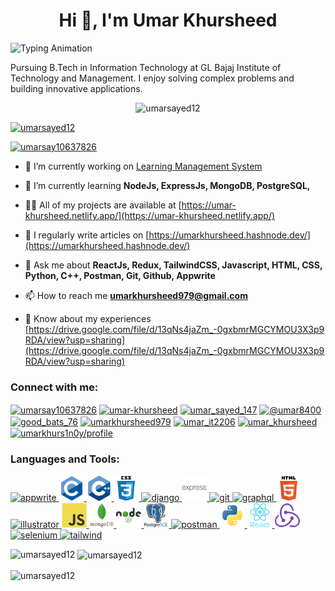 <h1 align="center">Hi 👋, I'm Umar Khursheed</h1>
<p align="left">
  <img src="https://readme-typing-svg.herokuapp.com?font=Fira+Code&size=22&pause=1000&color=blue&width=435&lines=Full+Stack+Web+Developer;Graphic+Designer" alt="Typing Animation" />
</p>
Pursuing B.Tech in Information Technology at GL Bajaj Institute of Technology and Management. I enjoy solving complex problems and building innovative applications.
<p align="center"> <img src="https://komarev.com/ghpvc/?username=umarsayed12&label=Profile%20views&color=0e75b6&style=flat" alt="umarsayed12" /> </p>

<p align="left"> <a href="https://github.com/ryo-ma/github-profile-trophy"><img src="https://github-profile-trophy.vercel.app/?username=umarsayed12" alt="umarsayed12" /></a> </p>

<p align="left"> <a href="https://twitter.com/umarsay10637826" target="blank"><img src="https://img.shields.io/twitter/follow/umarsay10637826?logo=twitter&style=for-the-badge" alt="umarsay10637826" /></a> </p>

- 🔭 I’m currently working on [Learning Management System](https://github.com/umarsayed12/Learning-Management-System)

- 🌱 I’m currently learning **NodeJs, ExpressJs, MongoDB, PostgreSQL,**

- 👨‍💻 All of my projects are available at [https://umar-khursheed.netlify.app/](https://umar-khursheed.netlify.app/)

- 📝 I regularly write articles on [https://umarkhursheed.hashnode.dev/](https://umarkhursheed.hashnode.dev/)

- 💬 Ask me about **ReactJs, Redux, TailwindCSS, Javascript, HTML, CSS, Python, C++, Postman, Git, Github, Appwrite**

- 📫 How to reach me **umarkhursheed979@gmail.com**

- 📄 Know about my experiences [https://drive.google.com/file/d/13qNs4jaZm_-0gxbmrMGCYMOU3X3p9RDA/view?usp=sharing](https://drive.google.com/file/d/13qNs4jaZm_-0gxbmrMGCYMOU3X3p9RDA/view?usp=sharing)

<h3 align="left">Connect with me:</h3>
<p align="left">
<a href="https://twitter.com/umarsay10637826" target="blank"><img align="center" src="https://raw.githubusercontent.com/rahuldkjain/github-profile-readme-generator/master/src/images/icons/Social/twitter.svg" alt="umarsay10637826" height="30" width="40" /></a>
<a href="https://linkedin.com/in/umar-khursheed" target="blank"><img align="center" src="https://raw.githubusercontent.com/rahuldkjain/github-profile-readme-generator/master/src/images/icons/Social/linked-in-alt.svg" alt="umar-khursheed" height="30" width="40" /></a>
<a href="https://instagram.com/umar_sayed_147" target="blank"><img align="center" src="https://raw.githubusercontent.com/rahuldkjain/github-profile-readme-generator/master/src/images/icons/Social/instagram.svg" alt="umar_sayed_147" height="30" width="40" /></a>
<a href="https://hashnode.com/@umar8400" target="blank"><img align="center" src="https://raw.githubusercontent.com/rahuldkjain/github-profile-readme-generator/master/src/images/icons/Social/hashnode.svg" alt="@umar8400" height="30" width="40" /></a>
<a href="https://www.codechef.com/users/good_bats_76" target="blank"><img align="center" src="https://cdn.jsdelivr.net/npm/simple-icons@3.1.0/icons/codechef.svg" alt="good_bats_76" height="30" width="40" /></a>
<a href="https://www.hackerrank.com/umarkhursheed979" target="blank"><img align="center" src="https://raw.githubusercontent.com/rahuldkjain/github-profile-readme-generator/master/src/images/icons/Social/hackerrank.svg" alt="umarkhursheed979" height="30" width="40" /></a>
<a href="https://codeforces.com/profile/umar_it2206" target="blank"><img align="center" src="https://raw.githubusercontent.com/rahuldkjain/github-profile-readme-generator/master/src/images/icons/Social/codeforces.svg" alt="umar_it2206" height="30" width="40" /></a>
<a href="https://www.leetcode.com/umar_khursheed" target="blank"><img align="center" src="https://raw.githubusercontent.com/rahuldkjain/github-profile-readme-generator/master/src/images/icons/Social/leet-code.svg" alt="umar_khursheed" height="30" width="40" /></a>
<a href="https://auth.geeksforgeeks.org/user/umarkhurs1n0y/profile" target="blank"><img align="center" src="https://raw.githubusercontent.com/rahuldkjain/github-profile-readme-generator/master/src/images/icons/Social/geeks-for-geeks.svg" alt="umarkhurs1n0y/profile" height="30" width="40" /></a>
</p>

<h3 align="left">Languages and Tools:</h3>
<p align="left"> <a href="https://appwrite.io" target="_blank" rel="noreferrer"> <img src="https://www.vectorlogo.zone/logos/appwriteio/appwriteio-icon.svg" alt="appwrite" width="40" height="40"/> </a> <a href="https://www.cprogramming.com/" target="_blank" rel="noreferrer"> <img src="https://raw.githubusercontent.com/devicons/devicon/master/icons/c/c-original.svg" alt="c" width="40" height="40"/> </a> <a href="https://www.w3schools.com/cpp/" target="_blank" rel="noreferrer"> <img src="https://raw.githubusercontent.com/devicons/devicon/master/icons/cplusplus/cplusplus-original.svg" alt="cplusplus" width="40" height="40"/> </a> <a href="https://www.w3schools.com/css/" target="_blank" rel="noreferrer"> <img src="https://raw.githubusercontent.com/devicons/devicon/master/icons/css3/css3-original-wordmark.svg" alt="css3" width="40" height="40"/> </a> <a href="https://www.djangoproject.com/" target="_blank" rel="noreferrer"> <img src="https://cdn.worldvectorlogo.com/logos/django.svg" alt="django" width="40" height="40"/> </a> <a href="https://expressjs.com" target="_blank" rel="noreferrer"> <img src="https://raw.githubusercontent.com/devicons/devicon/master/icons/express/express-original-wordmark.svg" alt="express" width="40" height="40"/> </a> <a href="https://git-scm.com/" target="_blank" rel="noreferrer"> <img src="https://www.vectorlogo.zone/logos/git-scm/git-scm-icon.svg" alt="git" width="40" height="40"/> </a> <a href="https://graphql.org" target="_blank" rel="noreferrer"> <img src="https://www.vectorlogo.zone/logos/graphql/graphql-icon.svg" alt="graphql" width="40" height="40"/> </a> <a href="https://www.w3.org/html/" target="_blank" rel="noreferrer"> <img src="https://raw.githubusercontent.com/devicons/devicon/master/icons/html5/html5-original-wordmark.svg" alt="html5" width="40" height="40"/> </a> <a href="https://www.adobe.com/in/products/illustrator.html" target="_blank" rel="noreferrer"> <img src="https://www.vectorlogo.zone/logos/adobe_illustrator/adobe_illustrator-icon.svg" alt="illustrator" width="40" height="40"/> </a> <a href="https://developer.mozilla.org/en-US/docs/Web/JavaScript" target="_blank" rel="noreferrer"> <img src="https://raw.githubusercontent.com/devicons/devicon/master/icons/javascript/javascript-original.svg" alt="javascript" width="40" height="40"/> </a> <a href="https://www.mongodb.com/" target="_blank" rel="noreferrer"> <img src="https://raw.githubusercontent.com/devicons/devicon/master/icons/mongodb/mongodb-original-wordmark.svg" alt="mongodb" width="40" height="40"/> </a> <a href="https://nodejs.org" target="_blank" rel="noreferrer"> <img src="https://raw.githubusercontent.com/devicons/devicon/master/icons/nodejs/nodejs-original-wordmark.svg" alt="nodejs" width="40" height="40"/> </a> <a href="https://www.postgresql.org" target="_blank" rel="noreferrer"> <img src="https://raw.githubusercontent.com/devicons/devicon/master/icons/postgresql/postgresql-original-wordmark.svg" alt="postgresql" width="40" height="40"/> </a> <a href="https://postman.com" target="_blank" rel="noreferrer"> <img src="https://www.vectorlogo.zone/logos/getpostman/getpostman-icon.svg" alt="postman" width="40" height="40"/> </a> <a href="https://www.python.org" target="_blank" rel="noreferrer"> <img src="https://raw.githubusercontent.com/devicons/devicon/master/icons/python/python-original.svg" alt="python" width="40" height="40"/> </a> <a href="https://reactjs.org/" target="_blank" rel="noreferrer"> <img src="https://raw.githubusercontent.com/devicons/devicon/master/icons/react/react-original-wordmark.svg" alt="react" width="40" height="40"/> </a> <a href="https://redux.js.org" target="_blank" rel="noreferrer"> <img src="https://raw.githubusercontent.com/devicons/devicon/master/icons/redux/redux-original.svg" alt="redux" width="40" height="40"/> </a> <a href="https://www.selenium.dev" target="_blank" rel="noreferrer"> <img src="https://raw.githubusercontent.com/detain/svg-logos/780f25886640cef088af994181646db2f6b1a3f8/svg/selenium-logo.svg" alt="selenium" width="40" height="40"/> </a> <a href="https://tailwindcss.com/" target="_blank" rel="noreferrer"> <img src="https://www.vectorlogo.zone/logos/tailwindcss/tailwindcss-icon.svg" alt="tailwind" width="40" height="40"/> </a> </p>

<p><img align="left" src="https://github-readme-stats.vercel.app/api/top-langs?username=umarsayed12&show_icons=true&locale=en&layout=compact" alt="umarsayed12" /></p>

<p>&nbsp;<img align="center" src="https://github-readme-stats.vercel.app/api?username=umarsayed12&show_icons=true&locale=en" alt="umarsayed12" /></p>

<p><img align="center" src="https://github-readme-streak-stats.herokuapp.com/?user=umarsayed12&" alt="umarsayed12" /></p>
